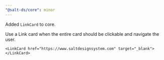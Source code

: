 ```yaml
---
"@salt-ds/core": minor
---
```


Added `LinkCard` to core.

Use a Link card when the entire card should be clickable and navigate the user.

```tsx
<LinkCard href="https://www.saltdesignsystem.com" target="_blank"></LinkCard>
```
